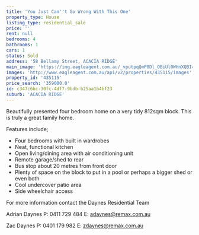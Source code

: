 ```yaml
---
title: 'You Just Can''t Go Wrong With This One'
property_type: House
listing_type: residential_sale
price: ''
rent: null
bedrooms: 4
bathrooms: 1
cars: 1
status: Sold
address: '58 Bellamy Street, ACACIA RIDGE'
main_image: 'https://img.eagleagent.com.au/_vputpqQmP8Dl_OBiUl0WHnXQBI=/1280x854/smart/https://s3-us-west-2.amazonaws.com/eagleagent-orig/images/6820651/105896410-image-M.jpg'
images: 'http://www.eagleagent.com.au/api/v2/properties/435115/images'
property_id: '435115'
price_search: '359000.0'
id: c347c6bc-30fc-4df7-9bdb-b25aa1b4bf23
suburb: 'ACACIA RIDGE'
---
```

Beautifully presented four bedroom home on a very tidy 812sqm block. This is truly a great family home.

Features include;

*  Four bedrooms with built in wardrobes
*  Neat, functional kitchen
*  Open living/dining area with air conditioning unit
*  Remote garage/shed to rear
*  Bus stop about 20 metres from front door
*  Plenty of space on the block to put in a pool or perhaps a bigger shed or even both
*  Cool undercover patio area
*  Side wheelchair access

For more information contact the Daynes Residential Team

Adrian Daynes
P: 0411 729 484
E: adaynes@remax.com.au

Zac Daynes
P: 0401 179 982
E: zdaynes@remax.com.au